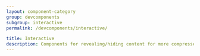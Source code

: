 ```yaml
---
layout: component-category
group: devcomponents
subgroup: interactive
permalink: /devcomponents/interactive/

title: Interactive
description: Components for revealing/hiding content for more compressed and focused layouts
---
```

